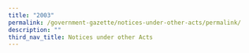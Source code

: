 ```yaml
---
title: "2003"
permalink: /government-gazette/notices-under-other-acts/permalink/
description: ""
third_nav_title: Notices under other Acts
---
```

